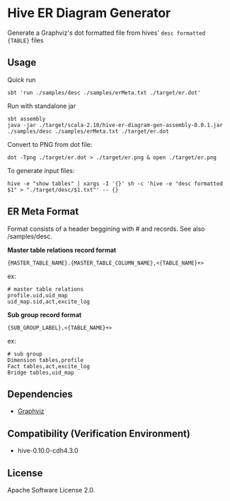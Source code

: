 Hive ER Diagram Generator
=========================

Generate a Graphviz's dot formatted file from hives' `desc formatted {TABLE}` files

## Usage

Quick run 

`sbt 'run ./samples/desc ./samples/erMeta.txt ./target/er.dot'`

Run with standalone jar

```
sbt assembly
java -jar ./target/scala-2.10/hive-er-diagram-gen-assembly-0.0.1.jar ./samples/desc ./samples/erMeta.txt ./target/er.dot
```

Convert to PNG from dot file:

`dot -Tpng ./target/er.dot > ./target/er.png & open ./target/er.png`

To generate input files:

`hive -e "show tables" | xargs -I '{}' sh -c 'hive -e "desc formatted $1" > "./target/desc/$1.txt"' -- {}`

## ER Meta Format

Format consists of a header beggining with # and records.
See also /samples/desc.

**Master table relations record format**

`{MASTER_TABLE_NAME}.{MASTER_TABLE_COLUMN_NAME},<{TABLE_NAME}+>`

ex:
```
# master table relations
profile.uid,uid_map
uid_map.sid,act,excite_log
```

**Sub group record format**

`{SUB_GROUP_LABEL},<{TABLE_NAME}+>`

ex:
```
# sub group
Dimension tables,profile
Fact tables,act,excite_log
Bridge tables,uid_map
```

## Dependencies

*  [Graphviz](http://www.graphviz.org/)

## Compatibility (Verification Environment)

*  hive-0.10.0-cdh4.3.0

## License

Apache Software License 2.0.


